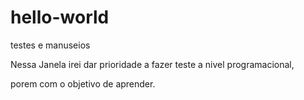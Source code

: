 # hello-world
testes e manuseios 

Nessa Janela irei dar prioridade a fazer teste a nivel programacional,

porem com o objetivo de aprender.
